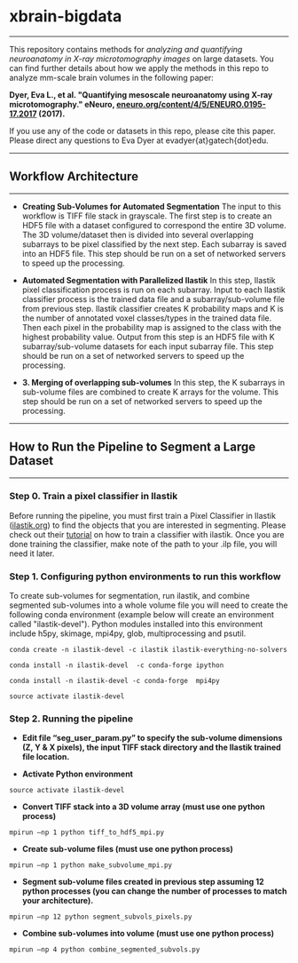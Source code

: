 # xbrain-bigdata
----------------------------------------------------
This repository contains methods for _analyzing and quantifying neuroanatomy in X-ray microtomography images_ on large datasets. You can find further details about how we apply the methods in this repo to analyze mm-scale brain volumes in the following paper:

__Dyer, Eva L., et al. "Quantifying mesoscale neuroanatomy using X-ray microtomography." eNeuro, [eneuro.org/content/4/5/ENEURO.0195-17.2017](http://www.eneuro.org/content/4/5/ENEURO.0195-17.2017) (2017).__

If you use any of the code or datasets in this repo, please cite this paper. 
Please direct any questions to Eva Dyer at evadyer{at}gatech{dot}edu.

----------------------------------------------------
## Workflow Architecture
----------------------------------------------------
- **Creating Sub-Volumes for Automated Segmentation**
The input to this workflow is TIFF file stack in grayscale. The first step is to create an HDF5 file with a dataset configured to correspond the entire 3D volume. The 3D volume/dataset then is divided into several overlapping subarrays to be pixel classified by the next step. Each subarray is saved into an HDF5 file. 
This step should be run on a set of networked servers to speed up the processing.

- **Automated Segmentation with Parallelized Ilastik**
In this step, Ilastik pixel classification process is run on each subarray. Input to each Ilastik classifier process is the trained data file and a subarray/sub-volume file from previous step. Ilastik classifier creates K probability maps and K is the number of annotated voxel classes/types in the trained data file. Then each pixel in the probability map is assigned to the class with the highest probability value. Output from this step is an HDF5 file with K subarray/sub-volume datasets for each input subarray file.
This step should be run on a set of networked servers to speed up the processing.

- **3. Merging of overlapping sub-volumes**
In this step, the K subarrays in sub-volume files are combined to create K arrays for the volume. 
This step should be run on a set of networked servers to speed up the processing.

----------------------------------------------------
## How to Run the Pipeline to Segment a Large Dataset
----------------------------------------------------

### Step 0. Train a pixel classifier in Ilastik
Before running the pipeline, you must first train a Pixel Classifier in Ilastik ([ilastik.org](http://www.ilastik.org)) to find the objects that you are interested in segmenting. Please check out their [tutorial](http://ilastik.org/documentation/pixelclassification/pixelclassification) on how to train a classifier with ilastik. Once you are done training the classifier, make note of the path to your .ilp file, you will need it later.


### Step 1. Configuring python environments to run this workflow
To create sub-volumes for segmentation, run ilastik, and combine segmented sub-volumes into a whole volume file you will need to create the following conda environment (example below will create an environment called "ilastik-devel"). Python modules installed into this environment include h5py, skimage, mpi4py, glob, multiprocessing and psutil.

```
conda create -n ilastik-devel -c ilastik ilastik-everything-no-solvers

conda install -n ilastik-devel  -c conda-forge ipython

conda install -n ilastik-devel -c conda-forge  mpi4py

source activate ilastik-devel
```

### Step 2. Running the pipeline
- **Edit file “seg_user_param.py” to specify the sub-volume dimensions (Z, Y & X pixels), the input TIFF stack directory and the Ilastik trained file location.**

- **Activate Python environment**
```
source activate ilastik-devel
```

- **Convert TIFF stack into a 3D volume array (must use one python process)**
```
mpirun –np 1 python tiff_to_hdf5_mpi.py
```

- **Create sub-volume files (must use one python process)**
```
mpirun –np 1 python make_subvolume_mpi.py
```

- **Segment sub-volume files created in previous step assuming 12 python processes (you can change the number of processes to match your architecture).**
```
mpirun –np 12 python segment_subvols_pixels.py
```

- **Combine sub-volumes into volume (must use one python process)**
```
mpirun –np 4 python combine_segmented_subvols.py
```
